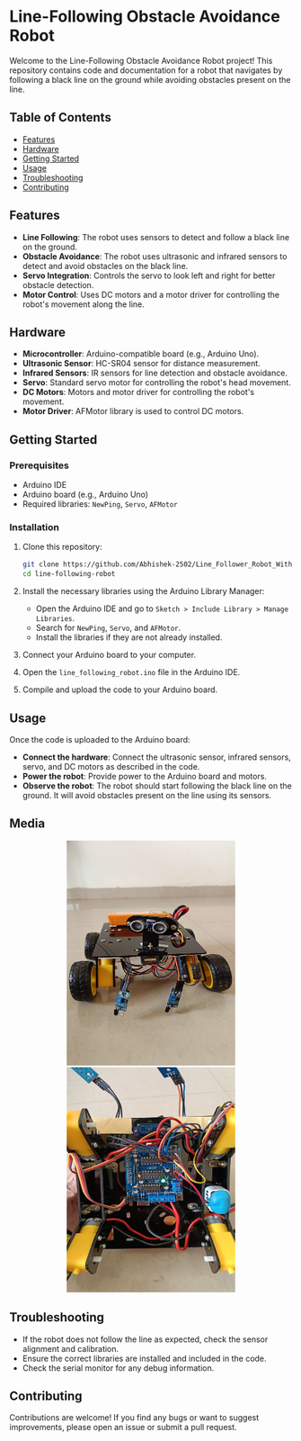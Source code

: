 # Line-Following Obstacle Avoidance Robot

Welcome to the Line-Following Obstacle Avoidance Robot project! This repository contains code and documentation for a robot that navigates by following a black line on the ground while avoiding obstacles present on the line.

## Table of Contents
- [Features](#features)
- [Hardware](#hardware)
- [Getting Started](#getting-started)
- [Usage](#usage)
- [Troubleshooting](#troubleshooting)
- [Contributing](#contributing)


## Features

- **Line Following**: The robot uses sensors to detect and follow a black line on the ground.
- **Obstacle Avoidance**: The robot uses ultrasonic and infrared sensors to detect and avoid obstacles on the black line.
- **Servo Integration**: Controls the servo to look left and right for better obstacle detection.
- **Motor Control**: Uses DC motors and a motor driver for controlling the robot's movement along the line.

## Hardware

- **Microcontroller**: Arduino-compatible board (e.g., Arduino Uno).
- **Ultrasonic Sensor**: HC-SR04 sensor for distance measurement.
- **Infrared Sensors**: IR sensors for line detection and obstacle avoidance.
- **Servo**: Standard servo motor for controlling the robot's head movement.
- **DC Motors**: Motors and motor driver for controlling the robot's movement.
- **Motor Driver**: AFMotor library is used to control DC motors.

## Getting Started

### Prerequisites

- Arduino IDE
- Arduino board (e.g., Arduino Uno)
- Required libraries: `NewPing`, `Servo`, `AFMotor`

### Installation

1. Clone this repository:
    ```bash
    git clone https://github.com/Abhishek-2502/Line_Follower_Robot_With_Object_Detection.git
    cd line-following-robot
    ```

2. Install the necessary libraries using the Arduino Library Manager:
    - Open the Arduino IDE and go to `Sketch > Include Library > Manage Libraries`.
    - Search for `NewPing`, `Servo`, and `AFMotor`.
    - Install the libraries if they are not already installed.

3. Connect your Arduino board to your computer.

4. Open the `line_following_robot.ino` file in the Arduino IDE.

5. Compile and upload the code to your Arduino board.

## Usage

Once the code is uploaded to the Arduino board:

- **Connect the hardware**: Connect the ultrasonic sensor, infrared sensors, servo, and DC motors as described in the code.
- **Power the robot**: Provide power to the Arduino board and motors.
- **Observe the robot**: The robot should start following the black line on the ground. It will avoid obstacles present on the line using its sensors.

## Media

<div>
    <center>
        <img src="robotfrontimg.jpeg" height=400 width=300 alt="error">
        <img src="robotbottomimg.jpeg" height=400 width=300 alt="error">
    </center>

</div>


## Troubleshooting

- If the robot does not follow the line as expected, check the sensor alignment and calibration.
- Ensure the correct libraries are installed and included in the code.
- Check the serial monitor for any debug information.

## Contributing

Contributions are welcome! If you find any bugs or want to suggest improvements, please open an issue or submit a pull request.


